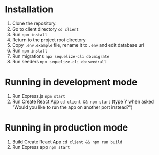 # Installation 
1. Clone the repository.
2. Go to client directory `cd client`
3. Run `npm install`
4. Return to the project root directory
5. Copy `.env.example` file, rename it to `.env` and edit database url
6. Run `npm install`
7. Run migrations `npx sequelize-cli db:migrate`
8. Run seeders `npx sequelize-cli db:seed:all`

# Running in development mode
1. Run Express.js `npm start`  
2. Run Create React App `cd client && npm start` (type Y when asked "Would you like to run the app on another port instead?")

# Running in production mode
1. Build Create React App `cd client && npm run build`
2. Run Express app `npm start`
